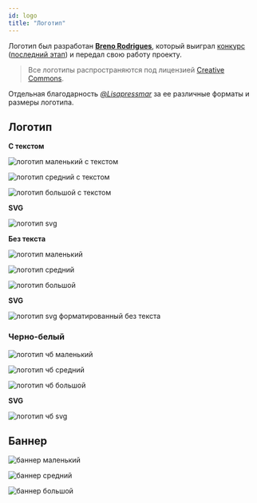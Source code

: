 ```yaml
---
id: logo
title: "Логотип"
---
```


Логотип был разработан **[Breno Rodrigues](https://github.com/rodriguesbreno)**, который выиграл [конкурс](https://github.com/verdaccio/verdaccio/issues/237) ([последний этап](https://github.com/verdaccio/verdaccio/issues/328)) и передал свою работу проекту.

> Все логотипы распространяются под лицензией [Creative Commons](https://github.com/verdaccio/verdaccio/blob/master/LICENSE-docs).

Отдельная благодарность *[@Lisapressmar](https://github.com/Lisapressmar)* за ее различные форматы и размеры логотипа.

## Логотип

__С текстом__

![логотип маленький с текстом](assets/logo/symbol/png/logo-small-header-bottom.png)

![логотип средний с текстом](assets/logo/symbol/png/logo-small-header-bottom@2x.png)

![логотип большой с текстом](assets/logo/symbol/png/logo-small-header-bottom@3x.png)

__SVG__

![логотип svg](assets/logo/symbol/svg/logo-small-header-bottom.svg)

__Без текста__

![логотип маленький](assets/logo/symbol/png/verdaccio-tiny.png)

![логотип средний](assets/logo/symbol/png/verdaccio-tiny@2x.png)

![логотип большой](assets/logo/symbol/png/verdaccio-tiny@3x.png)

__SVG__

![логотип svg форматированный без текста](assets/logo/symbol/svg/verdaccio-tiny.svg)



### Черно-белый

![логотип чб маленький](assets/logo/symbol/png/verdaccio-blackwhite.png)

![логотип чб средний](assets/logo/symbol/png/verdaccio-blackwhite@2x.png)

![логотип чб большой](assets/logo/symbol/png/verdaccio-blackwhite@3x.png)

__SVG__

![логотип чб svg](assets/logo/symbol/svg/verdaccio-blackwhite.svg)


## Баннер

![баннер маленький](assets/logo/banner/png/verdaccio-banner.png)

![баннер средний](assets/logo/banner/png/verdaccio-banner@2x.png)

![баннер большой](assets/logo/banner/png/verdaccio-banner@3x.png)


